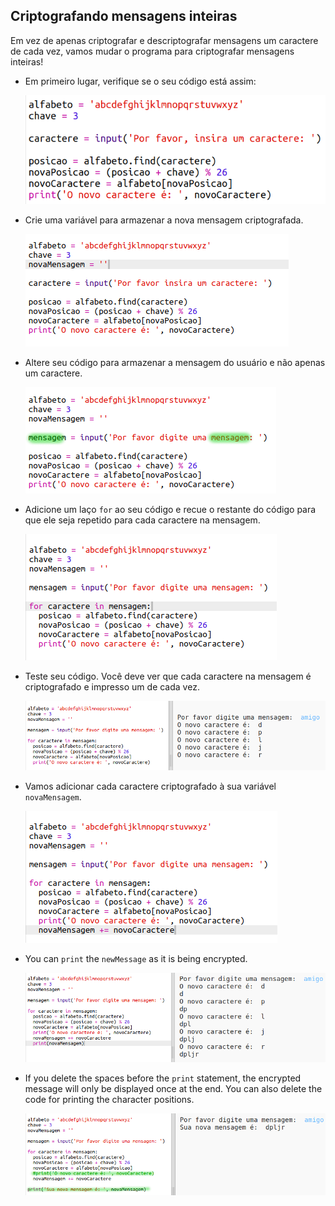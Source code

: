 ## Criptografando mensagens inteiras

Em vez de apenas criptografar e descriptografar mensagens um caractere de cada vez, vamos mudar o programa para criptografar mensagens inteiras!

+ Em primeiro lugar, verifique se o seu código está assim:
    
    ![screenshot](images/messages-character-finished.png)

+ Crie uma variável para armazenar a nova mensagem criptografada.
    
    ![screenshot](images/messages-newmessage.png)

+ Altere seu código para armazenar a mensagem do usuário e não apenas um caractere.
    
    ![screenshot](images/messages-message.png)

+ Adicione um laço `for` ao seu código e recue o restante do código para que ele seja repetido para cada caractere na mensagem.
    
    ![screenshot](images/messages-loop.png)

+ Teste seu código. Você deve ver que cada caractere na mensagem é criptografado e impresso um de cada vez.
    
    ![screenshot](images/messages-loop-test.png)

+ Vamos adicionar cada caractere criptografado à sua variável `novaMensagem`.
    
    ![screenshot](images/messges-message-add-character.png)

+ You can `print` the `newMessage` as it is being encrypted.
    
    ![screenshot](images/messages-print-message-characters.png)

+ If you delete the spaces before the `print` statement, the encrypted message will only be displayed once at the end. You can also delete the code for printing the character positions.
    
    ![screenshot](images/messages-print-message-comment.png)